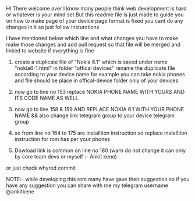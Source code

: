 HI There welcome over 
I know many  people think web development is hard or whatever is your mind set 
But this readme file is just made to guide you on how to make page of your device page
format is fixed you cant do any changes in it so just follow insturctions

I have mentioned below which line and what changes you have to make 
make those changes and add pull request so that file will be merged and linked 
to website if everything is fine

1) create a duplicate file of "Nokia 6.1" which is saved under name "nokia6-1.html"
    in folder "offical devices" rename the duplicate file according to your device name 
    for example you can take nokia phones and file should be place in offical-device folder only of your devices

2) now go to line no 153 replace NOKIA PHONE NAME WITH YOURS AND ITS CODE NAME AS WELL
3) now go to line 158 & 159 AND REPLACE NOKIA 6.1 WITH YOUR PHONE NAME &&
    also change link telegram group to your device telegram group

4) so from line no 164 to 175 are installtion instruction so replace installtion 
    instruction for rom has per your phones
5) Dowload link is common on line no 180 (warn do not change it can only by core team devs or myself :- Ankit kene)

or just check whyred commit 


NOTE:- while developing this rom many have gave their suggestion so if you have any suggestion 
        you can share with me  my telegram username @ankitkene